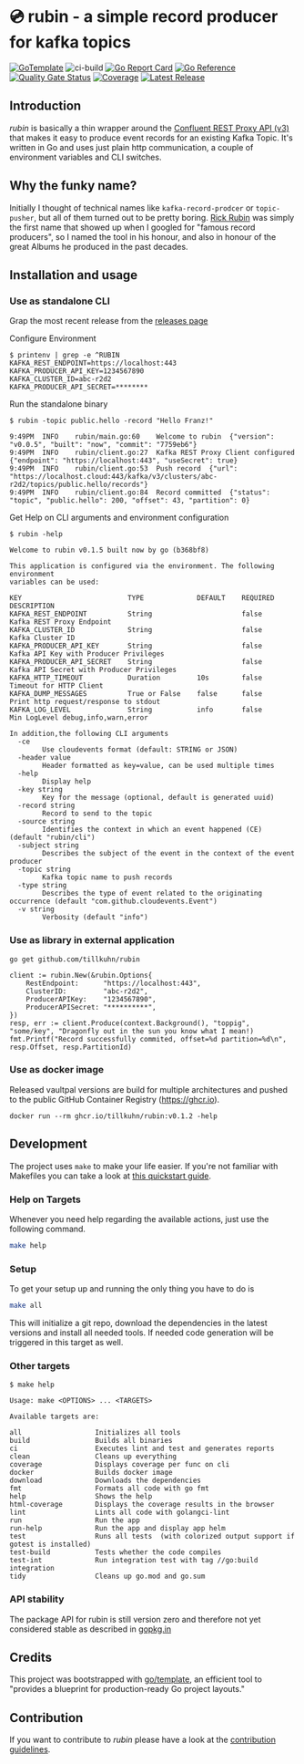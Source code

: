 # 💿 rubin - a simple record producer for kafka topics

[![GoTemplate](https://img.shields.io/badge/go/template-black?logo=go)](https://github.com/SchwarzIT/go-template)
![ci-build](https://github.com/tillkuhn/rubin/actions/workflows/main.yml/badge.svg)
[![Go Report Card](https://goreportcard.com/badge/github.com/tillkuhn/rubin)](https://goreportcard.com/report/github.com/tillkuhn/rubin)
[![Go Reference](https://pkg.go.dev/badge/github.com/tillkuhn/rubin.svg)](https://pkg.go.dev/github.com/tillkuhn/rubin)
[![Quality Gate Status](https://sonarcloud.io/api/project_badges/measure?project=tillkuhn_rubin&metric=alert_status)](https://sonarcloud.io/summary/new_code?id=tillkuhn_rubin)
[![Coverage](https://sonarcloud.io/api/project_badges/measure?project=tillkuhn_rubin&metric=coverage)](https://sonarcloud.io/component_measures?id=tillkuhn_rubin&metric=coverage&view=list)
[![Latest Release](https://img.shields.io/github/v/release/tillkuhn/rubin?include_prereleases)](https://github.com/tillkuhn/rubin/releases)

## Introduction

*rubin* is basically a thin wrapper around the [Confluent  REST Proxy API (v3)](https://docs.confluent.io/platform/current/kafka-rest/api.html#records-v3) that makes it easy to produce 
event records for an existing Kafka Topic. It's written in Go and uses just plain http communication, a couple of environment variables and CLI switches.

## Why the funky name?

Initially I thought of technical names like `kafka-record-prodcer` or `topic-pusher`, but all of them turned out to be pretty boring. [Rick Rubin](https://en.wikipedia.org/wiki/Rick_Rubin) was simply the first name that showed up when I googled for "famous record producers", so I named the tool in his honour, and also in honour of the great Albums he produced in the past decades.


## Installation and usage

### Use as standalone CLI

Grap the most recent release from the [releases page](https://github.com/tillkuhn/rubin/releases)

Configure Environment

```
$ printenv | grep -e ^RUBIN
KAFKA_REST_ENDPOINT=https://localhost:443
KAFKA_PRODUCER_API_KEY=1234567890
KAFKA_CLUSTER_ID=abc-r2d2
KAFKA_PRODUCER_API_SECRET=********
```

Run the standalone binary

```
$ rubin -topic public.hello -record "Hello Franz!"

9:49PM	INFO	rubin/main.go:60	Welcome to rubin  {"version": "v0.0.5", "built": "now", "commit": "7759eb6"}
9:49PM	INFO	rubin/client.go:27	Kafka REST Proxy Client configured  {"endpoint": "https://localhost:443", "useSecret": true}
9:49PM	INFO	rubin/client.go:53	Push record  {"url": "https://localhost.cloud:443/kafka/v3/clusters/abc-r2d2/topics/public.hello/records"}
9:49PM	INFO	rubin/client.go:84	Record committed  {"status": "topic", "public.hello": 200, "offset": 43, "partition": 0}
```

Get Help on CLI arguments and environment configuration

```
$ rubin -help

Welcome to rubin v0.1.5 built now by go (b368bf8)

This application is configured via the environment. The following environment
variables can be used:

KEY                          TYPE             DEFAULT    REQUIRED    DESCRIPTION
KAFKA_REST_ENDPOINT          String                      false       Kafka REST Proxy Endpoint
KAFKA_CLUSTER_ID             String                      false       Kafka Cluster ID
KAFKA_PRODUCER_API_KEY       String                      false       Kafka API Key with Producer Privileges
KAFKA_PRODUCER_API_SECRET    String                      false       Kafka API Secret with Producer Privileges
KAFKA_HTTP_TIMEOUT           Duration         10s        false       Timeout for HTTP Client
KAFKA_DUMP_MESSAGES          True or False    false      false       Print http request/response to stdout
KAFKA_LOG_LEVEL              String           info       false       Min LogLevel debug,info,warn,error

In addition,the following CLI arguments
  -ce
    	Use cloudevents format (default: STRING or JSON)
  -header value
    	Header formatted as key=value, can be used multiple times
  -help
    	Display help
  -key string
    	Key for the message (optional, default is generated uuid)
  -record string
    	Record to send to the topic
  -source string
    	Identifies the context in which an event happened (CE) (default "rubin/cli")
  -subject string
    	Describes the subject of the event in the context of the event producer
  -topic string
    	Kafka topic name to push records
  -type string
    	Describes the type of event related to the originating occurrence (default "com.github.cloudevents.Event")
  -v string
    	Verbosity (default "info")
```

### Use as library in external application

```
go get github.com/tillkuhn/rubin
```
```
client := rubin.New(&rubin.Options{
	RestEndpoint:      "https://localhost:443",
	ClusterID:         "abc-r2d2",
	ProducerAPIKey:    "1234567890",
	ProducerAPISecret: "**********",
})
resp, err := client.Produce(context.Background(), "toppig", "some/key", "Dragonfly out in the sun you know what I mean!)
fmt.Printf("Record successfully commited, offset=%d partition=%d\n", resp.Offset, resp.PartitionId)
```

### Use as docker image

Released vaultpal versions are build for multiple architectures and pushed to the public GitHub Container Registry (https://ghcr.io).

```
docker run --rm ghcr.io/tillkuhn/rubin:v0.1.2 -help
```

## Development

The project uses `make` to make your life easier. If you're not familiar with Makefiles you can take a look at [this quickstart guide](https://makefiletutorial.com).

### Help on Targets 

Whenever you need help regarding the available actions, just use the following command.

```bash
make help
```

### Setup

To get your setup up and running the only thing you have to do is

```bash
make all
```

This will initialize a git repo, download the dependencies in the latest versions and install all needed tools.
If needed code generation will be triggered in this target as well.

### Other targets

```
$ make help

Usage: make <OPTIONS> ... <TARGETS>

Available targets are:

all                  Initializes all tools
build                Builds all binaries
ci                   Executes lint and test and generates reports
clean                Cleans up everything
coverage             Displays coverage per func on cli
docker               Builds docker image
download             Downloads the dependencies
fmt                  Formats all code with go fmt
help                 Shows the help
html-coverage        Displays the coverage results in the browser
lint                 Lints all code with golangci-lint
run                  Run the app
run-help             Run the app and display app helm
test                 Runs all tests  (with colorized output support if gotest is installed)
test-build           Tests whether the code compiles
test-int             Run integration test with tag //go:build integration
tidy                 Cleans up go.mod and go.sum
```

### API stability

The package API for rubin is still version zero and therefore not yet considered stable as described in [gopkg.in](https://gopkg.in)

## Credits

This project was bootstrapped with [go/template](https://github.com/SchwarzIT/go-template), an efficient tool to "provides a blueprint for production-ready Go project layouts."

## Contribution
If you want to contribute to *rubin* please have a look at the [contribution guidelines](./CONTRIBUTING.md).

